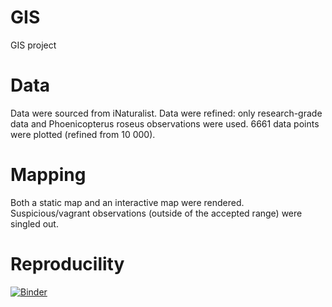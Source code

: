# GIS
GIS project

# Data
Data were sourced from iNaturalist.
Data were refined: only research-grade data and Phoenicopterus roseus observations were used.
6661 data points were plotted (refined from 10 000).

# Mapping
Both a static map and an interactive map were rendered.
Suspicious/vagrant observations (outside of the accepted range) were singled out.

# Reproducility
[![Binder](https:/mybinder.org/badge_org.svg)](https://hub.2i2c.mybinder.org/user/francesca17s-gis-vlj1bqcp/lab)
